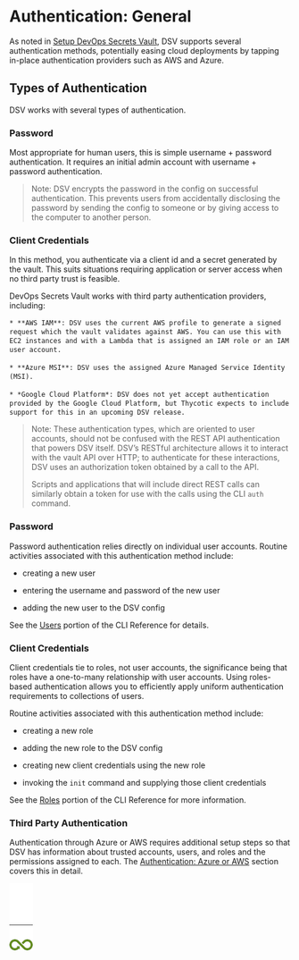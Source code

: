 ﻿[title]: # (Authentication: General)
[tags]: # (DevOps Secrets Vault,DSV,)
[priority]: # (1400)

# Authentication: General

As noted in [Setup DevOps Secrets Vault](../03-setup/index.md), DSV supports several authentication methods, potentially easing cloud deployments by tapping in-place authentication providers such as AWS and Azure.

## Types of Authentication

DSV works with several types of authentication.

### Password

Most appropriate for human users, this is simple username + password authentication. It requires an initial admin account with username + password authentication.

> Note: DSV encrypts the password in the config on successful authentication. This prevents users from accidentally disclosing the password by sending the config to someone or by giving access to the computer to another person.

### Client Credentials

In this method, you authenticate via a client id and a secret generated by the vault. This suits situations requiring application or server access when no third party trust is feasible.

DevOps Secrets Vault works with third party authentication providers, including:

    * **AWS IAM**: DSV uses the current AWS profile to generate a signed request which the vault validates against AWS. You can use this with EC2 instances and with a Lambda that is assigned an IAM role or an IAM user account.

    * **Azure MSI**: DSV uses the assigned Azure Managed Service Identity (MSI).

    * *Google Cloud Platform*: DSV does not yet accept authentication provided by the Google Cloud Platform, but Thycotic expects to include support for this in an upcoming DSV release.

> Note: These authentication types, which are oriented to user accounts, should not be confused with the REST API authentication that powers DSV itself. DSV’s RESTful architecture allows it to interact with the vault API over HTTP; to authenticate for these interactions, DSV uses an authorization token obtained by a call to the API.
>
> Scripts and applications that will include direct REST calls can similarly obtain a token for use with the calls using the CLI `auth` command.

### Password

Password authentication relies directly on individual user accounts. Routine activities associated with this authentication method include:

* creating a new user

* entering the username and password of the new user

* adding the new user to the DSV config

See the [Users](../08-cli-ref/02-users.md) portion of the CLI Reference for details.

### Client Credentials

Client credentials tie to roles, not user accounts, the significance being that roles have a one-to-many relationship with user accounts. Using roles-based authentication allows you to efficiently apply uniform authentication requirements to collections of users.

Routine activities associated with this authentication method include:

* creating a new role

* adding the new role to the DSV config

* creating new client credentials using the new role

* invoking the `init` command and supplying those client credentials

See the [Roles](../08-cli-ref/03-roles.md) portion of the CLI Reference for more information.

### Third Party Authentication

Authentication through Azure or AWS requires additional setup steps so that DSV has information about trusted accounts, users, and roles and the permissions assigned to each. The [Authentication: Azure or AWS](../05-authent-azure-aws/index.md) section covers this in detail.

![Article End](../dsv-bug.png)

  
